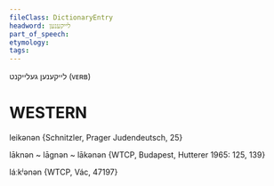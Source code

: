 ```yaml
---
fileClass: DictionaryEntry
headword: לייקענען
part_of_speech: 
etymology: 
tags: 
---
```

לייקענען
געלייקנט
(ᴠᴇʀʙ)

WESTERN
========

leikənən {Schnitzler, Prager Judendeutsch, 25}

lāknən ~ lāgnən ~ lākənən {WTCP, Budapest, Hutterer 1965: 125, 139}

láːkʲənən {WTCP, Vác, 47197}
